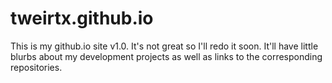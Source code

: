 # tweirtx.github.io
This is my github.io site v1.0. It's not great so I'll redo it soon. It'll have little blurbs about my development projects as well
as links to the corresponding repositories.
